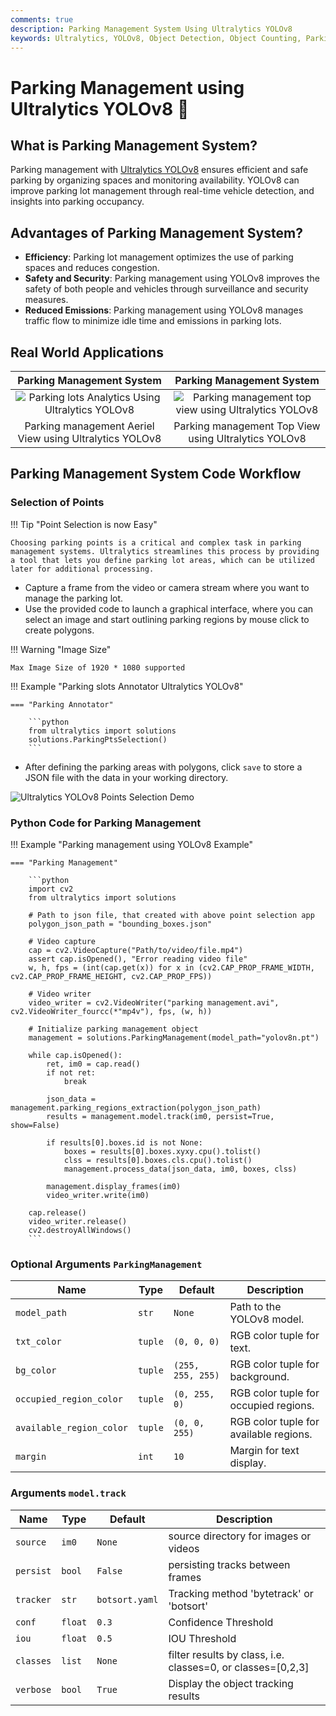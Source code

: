```yaml
---
comments: true
description: Parking Management System Using Ultralytics YOLOv8
keywords: Ultralytics, YOLOv8, Object Detection, Object Counting, Parking lots, Object Tracking, Notebook, IPython Kernel, CLI, Python SDK
---
```


# Parking Management using Ultralytics YOLOv8 🚀

## What is Parking Management System?

Parking management with [Ultralytics YOLOv8](https://github.com/ultralytics/ultralytics/) ensures efficient and safe parking by organizing spaces and monitoring availability. YOLOv8 can improve parking lot management through real-time vehicle detection, and insights into parking occupancy.

## Advantages of Parking Management System?

- **Efficiency**: Parking lot management optimizes the use of parking spaces and reduces congestion.
- **Safety and Security**: Parking management using YOLOv8 improves the safety of both people and vehicles through surveillance and security measures.
- **Reduced Emissions**: Parking management using YOLOv8 manages traffic flow to minimize idle time and emissions in parking lots.

## Real World Applications

|                                                                Parking Management System                                                                |                                                                  Parking Management System                                                                   |
|:-------------------------------------------------------------------------------------------------------------------------------------------------------:|:------------------------------------------------------------------------------------------------------------------------------------------------------------:|
| ![Parking lots Analytics Using Ultralytics YOLOv8](https://github.com/RizwanMunawar/RizwanMunawar/assets/62513924/e3d4bc3e-cf4a-4da9-b42e-0da55cc74ad6) | ![Parking management top view using Ultralytics YOLOv8](https://github.com/RizwanMunawar/RizwanMunawar/assets/62513924/fe186719-1aca-43c9-b388-1ded91280eb5) |
|                                                 Parking management Aeriel View using Ultralytics YOLOv8                                                 |                                                     Parking management Top View using Ultralytics YOLOv8                                                     |

## Parking Management System Code Workflow

### Selection of Points

!!! Tip "Point Selection is now Easy"

    Choosing parking points is a critical and complex task in parking management systems. Ultralytics streamlines this process by providing a tool that lets you define parking lot areas, which can be utilized later for additional processing.

- Capture a frame from the video or camera stream where you want to manage the parking lot.
- Use the provided code to launch a graphical interface, where you can select an image and start outlining parking regions by mouse click to create polygons.

!!! Warning "Image Size"

    Max Image Size of 1920 * 1080 supported

!!! Example "Parking slots Annotator Ultralytics YOLOv8"

    === "Parking Annotator"

        ```python
        from ultralytics import solutions
        solutions.ParkingPtsSelection()
        ```

- After defining the parking areas with polygons, click `save` to store a JSON file with the data in your working directory.

![Ultralytics YOLOv8 Points Selection Demo](https://github.com/RizwanMunawar/RizwanMunawar/assets/62513924/72737b8a-0f0f-4efb-98ad-b917a0039535)

### Python Code for Parking Management

!!! Example "Parking management using YOLOv8 Example"

    === "Parking Management"

        ```python
        import cv2
        from ultralytics import solutions

        # Path to json file, that created with above point selection app
        polygon_json_path = "bounding_boxes.json"

        # Video capture
        cap = cv2.VideoCapture("Path/to/video/file.mp4")
        assert cap.isOpened(), "Error reading video file"
        w, h, fps = (int(cap.get(x)) for x in (cv2.CAP_PROP_FRAME_WIDTH, cv2.CAP_PROP_FRAME_HEIGHT, cv2.CAP_PROP_FPS))

        # Video writer
        video_writer = cv2.VideoWriter("parking management.avi", cv2.VideoWriter_fourcc(*"mp4v"), fps, (w, h))

        # Initialize parking management object
        management = solutions.ParkingManagement(model_path="yolov8n.pt")

        while cap.isOpened():
            ret, im0 = cap.read()
            if not ret:
                break

            json_data = management.parking_regions_extraction(polygon_json_path)
            results = management.model.track(im0, persist=True, show=False)

            if results[0].boxes.id is not None:
                boxes = results[0].boxes.xyxy.cpu().tolist()
                clss = results[0].boxes.cls.cpu().tolist()
                management.process_data(json_data, im0, boxes, clss)

            management.display_frames(im0)
            video_writer.write(im0)

        cap.release()
        video_writer.release()
        cv2.destroyAllWindows()
        ```

### Optional Arguments `ParkingManagement`

| Name                     | Type    | Default           | Description                            |
|--------------------------|---------|-------------------|----------------------------------------|
| `model_path`             | `str`   | `None`            | Path to the YOLOv8 model.              |
| `txt_color`              | `tuple` | `(0, 0, 0)`       | RGB color tuple for text.              |
| `bg_color`               | `tuple` | `(255, 255, 255)` | RGB color tuple for background.        |
| `occupied_region_color`  | `tuple` | `(0, 255, 0)`     | RGB color tuple for occupied regions.  |
| `available_region_color` | `tuple` | `(0, 0, 255)`     | RGB color tuple for available regions. |
| `margin`                 | `int`   | `10`              | Margin for text display.               |

### Arguments `model.track`

| Name      | Type    | Default        | Description                                                 |
|-----------|---------|----------------|-------------------------------------------------------------|
| `source`  | `im0`   | `None`         | source directory for images or videos                       |
| `persist` | `bool`  | `False`        | persisting tracks between frames                            |
| `tracker` | `str`   | `botsort.yaml` | Tracking method 'bytetrack' or 'botsort'                    |
| `conf`    | `float` | `0.3`          | Confidence Threshold                                        |
| `iou`     | `float` | `0.5`          | IOU Threshold                                               |
| `classes` | `list`  | `None`         | filter results by class, i.e. classes=0, or classes=[0,2,3] |
| `verbose` | `bool`  | `True`         | Display the object tracking results                         |
